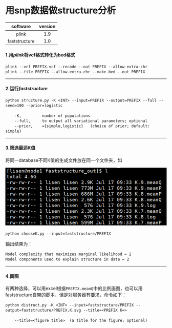# 用snp数据做structure分析

|   software    | version |
| :-----------: | :-----: |
|     plink     |   1.9   |
| faststructure |   1.0   |





#### 1.用*plink*将vcf格式转化为bed格式

```
plink --vcf PREFIX.vcf --recode --out PREFIX --allow-extra-chr
plink --file PREFIX --allow-extra-chr --make-bed --out PREFIX
```

------

#### 2.运行*faststructure*

```
python structure.py -K <INT> --input=PREFIX --output=PREFIX --full --seed=100 --prior=logistic

	-K, 		number of populations
	--full, 	to output all variational parameters; optional
	--prior,	={simple,logistic}   (choice of prior; default: simple)
```

[^Note]: 生成文件的前缀是 PPREFIX.K.xxx,例如设置`K=3 --output=snps`，生成的文件前缀为`snps.3.`

------

#### 3.筛选最适K值

将同一database不同K值的生成文件放在同一个文件夹，如

![image-20200717095542399](image-20200717095542399.png)

```
python chooseK.py --input=faststructure/PREFIX
```

输出结果为：

```
Model complexity that maximizes marginal likelihood = 2
Model components used to explain structure in data = 2
```

[^Note]: 其中第一行的值应该是可以包括所有population类型的K值，第二个则是可以解释群体结构的K值

------

#### 4.画图

有两种选择，可以用excel根据`PREFIX.meanQ`中的比例画图，也可以用faststructure自带的脚本，但是对服务器有要求，命令如下：

```
python distruct.py -K <INT> --input=faststructure/PREFIX --output=faststructure/PREFIX.K.svg --title=<PREFIX K=> 

	--title=<figure title>  (a title for the figure; optional)
```

